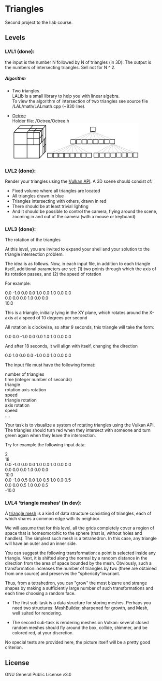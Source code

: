 # Triangles
Second project to the Ilab course.

## Levels

### LVL1 (done): 
the input is the number N followed by N of triangles (in 3D). 
The output is the numbers of intersecting triangles. 
Sell not for N ^ 2.

##### Algorithm
- Two triangles. \
LALib is a small library to help you with linear algebra. \
To view the algorithm of intersection of two triangles 
see source file /LAL/math/LALmath.cpp (~830 line).
    
- [Octree](https://en.wikipedia.org/wiki/Octree) \
Holder file: /Octree/Octree.h \
![](resource/otherImages/Octree.png "example") 

### LVL2 (done):
Render your triangles using the [Vulkan API](https://www.khronos.org/vulkan/).
A 3D scene should consist of:
* Fixed volume where all triangles are located
* All triangles drawn in blue
* Triangles intersecting with others, drawn in red
* There should be at least trivial lighting
* And it should be possible to control the camera, flying around the scene, 
zooming in and out of the camera (with a mouse or keyboard)

### LVL3 (done):
The rotation of the triangles

At this level, you are invited to expand your shell and your solution to the triangle intersection problem.

The idea is as follows. Now, in each input file, in addition to each triangle itself, additional parameters are set: (1) two points through which the axis of its rotation passes, and (2) the speed of rotation

For example:

0.0 -1.0 0.0 0.0 1.0 0.0 1.0 0.0 0.0 \
0.0 0.0 0.0 1.0 0.0 0.0 \
10.0

This is a triangle, initially lying in the XY plane, which rotates around the 
X-axis at a speed of 10 degrees per second

All rotation is clockwise, so after 9 seconds, this triangle will take the form:

0.0 0.0 -1.0 0.0 0.0 1.0 1.0 0.0 0.0

And after 18 seconds, it will align with itself, changing the direction

0.0 1.0 0.0 0.0 -1.0 0.0 1.0 0.0 0.0

The input file must have the following format:

number of triangles \
time (integer number of seconds) \
triangle \
rotation axis rotation \
speed \
triangle rotation \
axis rotation \
speed \
....

Your task is to visualize a system of rotating triangles using the Vulkan API. 
The triangles should turn red when they intersect with someone and turn green 
again when they leave the intersection.

Try for example the following input data:

2 \
18 \
0.0 -1.0 0.0 0.0 1.0 0.0 1.0 0.0 0.0 \
0.0 0.0 0.0 1.0 0.0 0.0 \
10.0 \
0.0 -1.0 0.5 0.0 1.0 0.5 1.0 0.0 0.5 \
0.0 0.0 0.5 1.0 0.0 0.5 \
-10.0 

### LVL4 'triangle meshes' (in dev): 

A [triangle mesh](https://en.wikipedia.org/wiki/Triangle_mesh) is a kind of data structure 
consisting of triangles, each of which shares a common edge with its neighbor.


We will assume that for this level, all the grids completely cover a region of space 
that is homeomorphic to the sphere (that is, without holes and handles). The simplest 
such mesh is a tetrahedron. In this case, any triangle will have an outer and an inner side.

You can suggest the following transformation: 
a point is selected inside any triangle. 
Next, it is shifted along the normal by a random distance in the direction from the area 
of space bounded by the mesh. Obviously, such a transformation increases the number of 
triangles by two (three are obtained from one source) and preserves the "sphericity"invariant.

Thus, from a tetrahedron, you can "grow" the most bizarre and strange shapes by making a 
sufficiently large number of such transformations and each time choosing a random face.

* The first sub-task is a data structure for storing meshes. Perhaps you need two structures:
MeshBuilder, sharpened for growth, and Mesh, well suited for rendering.

* The second sub-task is rendering meshes on Vulkan: several closed random meshes should 
fly around the box, collide, shimmer, and be colored red, at your discretion.

No special tests are provided here, the picture itself will be a pretty good criterion.

## License
GNU General Public License v3.0

